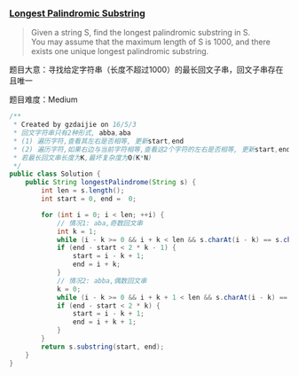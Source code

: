### [Longest Palindromic Substring](https://leetcode.com/problems/longest-palindromic-substring/)

> Given a string S, find the longest palindromic substring in S. <br/>
> You may assume that the maximum length of S is 1000, and there exists one unique longest palindromic substring.

题目大意：寻找给定字符串（长度不超过1000）的最长回文子串，回文子串存在且唯一

题目难度：Medium

```java
/**
 * Created by gzdaijie on 16/5/3
 * 回文字符串只有2种形式, abba,aba
 * (1) 遍历字符,查看其左右是否相等, 更新start,end
 * (2) 遍历字符,如果右边与当前字符相等,查看这2个字符的左右是否相等, 更新start,end
 * 若最长回文串长度为K,最坏复杂度为O(K*N)
 */
public class Solution {
    public String longestPalindrome(String s) {
        int len = s.length();
        int start = 0, end =  0;

        for (int i = 0; i < len; ++i) {
            // 情况1: aba,奇数回文串
            int k = 1;
            while (i - k >= 0 && i + k < len && s.charAt(i - k) == s.charAt(i + k)) ++k;
            if (end - start < 2 * k - 1) {
                start = i - k + 1;
                end = i + k;
            }
            // 情况2: abba,偶数回文串
            k = 0;
            while (i - k >= 0 && i + k + 1 < len && s.charAt(i - k) == s.charAt(i + k + 1)) ++k;
            if (end - start < 2 * k) {
                start = i - k + 1;
                end = i + k + 1;
            }
        }
        return s.substring(start, end);
    }
}
```